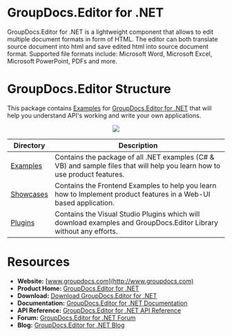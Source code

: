 # GroupDocs.Editor for .NET

GroupDocs.Editor for .NET is a lightweight component that allows to edit multiple document formats in form of HTML. The editor can both translate source document into html and save edited html into source document format. Supported file formats include: Microsoft Word, Microsoft Excel, Microsoft PowerPoint, PDFs and more.

# GroupDocs.Editor Structure


This package contains [Examples](https://github.com/groupdocsEditor/GroupDocs_Editor_NET/tree/master/Examples) for [GroupDocs.Editor for .NET](#) that will help you understand API's working and write your own applications.

<p align="center">

  <a title="Download complete GroupDocs.Editor for .NET source code" href="https://github.com/groupdocsEditor/GroupDocs_Editor_NET/archive/master.zip">
	<img src="https://raw.github.com/AsposeExamples/java-examples-dashboard/master/images/downloadZip-Button-Large.png" />
  </a>
</p>

Directory | Description
--------- | -----------
[Examples](https://github.com/groupdocsEditor/GroupDocs_Editor_NET/tree/master/Examples)  | Contains the package of all .NET examples (C# & VB) and sample files that will help you learn how to use product features.
[Showcases](https://github.com/groupdocs-Editor/GroupDocs.Editor-for-.NET/tree/master/Showcases)  | Contains the Frontend Examples to help you learn how to Implement product features in a Web-UI based application.
[Plugins](https://github.com/groupdocs-Editor/GroupDocs.Editor-for-.NET/tree/master/Plugins)  | Contains the Visual Studio Plugins which will download examples and GroupDocs.Editor Library without any efforts.

# Resources

+ **Website:** [www.groupdocs.com](http://www.groupdocs.com)
+ **Product Home:** [GroupDocs.Editor for .NET](https://www.groupdocs.com/products/Editor/net)
+ **Download:** [Download GroupDocs.Editor for .NET](https://downloads.groupdocs.com/Editor/net)
+ **Documentation:** [GroupDocs.Editor for .NET Documentation](s)
+ **API Reference:** [GroupDocs.Editor for .NET API Reference](https://apireference.groupdocs.com/net/Editor)
+ **Forum:** [GroupDocs.Editor for .NET Forum](#)
+ **Blog:** [GroupDocs.Editor for .NET Blog](#)


